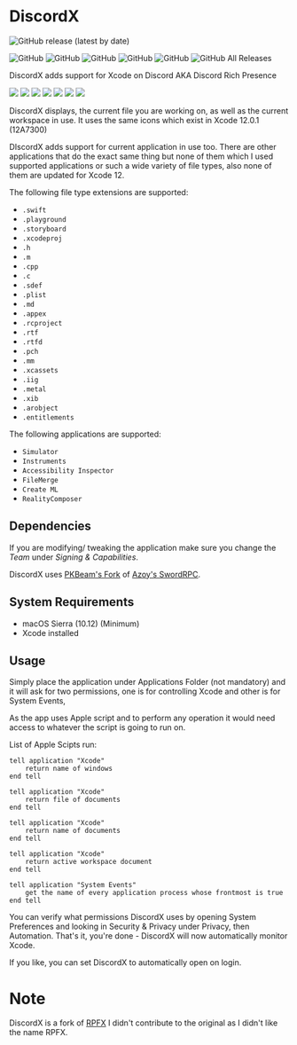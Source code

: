 # DiscordX
![GitHub release (latest by date)](https://img.shields.io/github/v/release/AsadAzam/DiscordX?style=for-the-badge)

![GitHub](https://img.shields.io/github/license/AsadAzam/DiscordX?style=for-the-badge)
![GitHub](https://img.shields.io/github/issues-raw/AsadAzam/DiscordX?style=for-the-badge)
![GitHub](https://img.shields.io/github/issues-closed-raw/AsadAzam/DiscordX?style=for-the-badge)
![GitHub](https://img.shields.io/github/issues-pr/AsadAzam/DiscordX?style=for-the-badge)
![GitHub](https://img.shields.io/github/last-commit/AsadAzam/DiscordX?style=for-the-badge)
![GitHub All Releases](https://img.shields.io/github/downloads/AsadAzam/Discordx/total?style=for-the-badge)

DiscordX adds support for Xcode on Discord AKA Discord Rich Presence

<p float="center">
    <img src="https://user-images.githubusercontent.com/32137859/94646396-cc2da880-030b-11eb-9c5a-69ce0fe9a993.png">
    <img src="https://user-images.githubusercontent.com/32137859/94650644-b8d30b00-0314-11eb-94f4-d6434d3d1d76.png">
    <img src="https://user-images.githubusercontent.com/32137859/94650802-05b6e180-0315-11eb-93f0-785db0328552.png">
    <img src="https://user-images.githubusercontent.com/32137859/94650965-46aef600-0315-11eb-84cf-5f1cf3f109f7.png">
    <img src="https://user-images.githubusercontent.com/32137859/94651142-98f01700-0315-11eb-8fdb-c11510aaa59b.png">
    <img src="https://user-images.githubusercontent.com/32137859/94651232-c4730180-0315-11eb-90cd-1ef5af4eacbe.png">
    <img src="https://user-images.githubusercontent.com/32137859/94651330-ef5d5580-0315-11eb-96f8-7b633830f950.png">
</p>

DiscordX displays, the current file you are working on, as well as the current workspace in use. It uses the same icons which exist in Xcode 12.0.1 (12A7300)

DIscordX adds support for current application in use too. There are other applications that do the exact same thing but none of them which I used supported applications or such a wide variety of file types, also none of them are updated for Xcode 12.

The following file type extensions are supported:
- `.swift`
- `.playground`
- `.storyboard`
- `.xcodeproj`
- `.h`
- `.m`
- `.cpp`
- `.c`
- `.sdef`
- `.plist`
- `.md`
- `.appex`
- `.rcproject`
- `.rtf`
- `.rtfd`
- `.pch`
- `.mm`
- `.xcassets`
- `.iig`
- `.metal`
- `.xib`
- `.arobject`
- `.entitlements`

The following applications are supported:
- `Simulator`
- `Instruments`
- `Accessibility Inspector`
- `FileMerge`
- `Create ML`
- `RealityComposer`

## Dependencies
If you are modifying/ tweaking the application make sure you change the *Team* under *Signing & Capabilities*.

DiscordX uses [PKBeam's Fork](https://github.com/PKBeam/SwordRPC) of [Azoy's SwordRPC](https://github.com/Azoy/SwordRPC).

## System Requirements
- macOS Sierra (10.12) (Minimum)
- Xcode installed

## Usage
Simply place the application under Applications Folder (not mandatory) and it will ask for two permissions, one is for controlling Xcode and other is for System Events,

As the app uses Apple script and to perform any operation it would need access to whatever the script is going to run on. 

List of Apple Scipts run:
```
tell application "Xcode"
    return name of windows
end tell
```
```
tell application "Xcode"
    return file of documents
end tell
```
```
tell application "Xcode"
    return name of documents
end tell
```
```
tell application "Xcode"
    return active workspace document
end tell
```
```
tell application "System Events"
    get the name of every application process whose frontmost is true
end tell
```

You can verify what permissions DiscordX uses by opening System Preferences and looking in Security & Privacy under Privacy, then Automation.
That's it, you're done - DiscordX will now automatically monitor Xcode.

If you like, you can set DiscordX to automatically open on login.

# Note
DiscordX is a fork of [RPFX](https://github.com/PKBeam/RPFX) I didn't contribute to the original as I didn't like the name RPFX.
